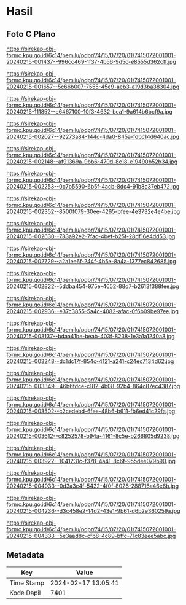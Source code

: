 # Hasil

## Foto C Plano

https://sirekap-obj-formc.kpu.go.id/6c14/pemilu/pdpr/74/15/07/20/01/7415072001001-20240215-001437--996cc469-1f37-4b56-9d5c-e8555d362cff.jpg

https://sirekap-obj-formc.kpu.go.id/6c14/pemilu/pdpr/74/15/07/20/01/7415072001001-20240215-001657--5c66b007-7555-45e9-aeb3-a19d3ba38304.jpg

https://sirekap-obj-formc.kpu.go.id/6c14/pemilu/pdpr/74/15/07/20/01/7415072001001-20240215-111852--e6467100-10f3-4632-bca1-9a614b6bcf9a.jpg

https://sirekap-obj-formc.kpu.go.id/6c14/pemilu/pdpr/74/15/07/20/01/7415072001001-20240215-002027--92273a84-144c-4da0-845a-fdbc14d640ac.jpg

https://sirekap-obj-formc.kpu.go.id/6c14/pemilu/pdpr/74/15/07/20/01/7415072001001-20240215-002148--af91369a-9bb6-470d-8c18-e19490b52b34.jpg

https://sirekap-obj-formc.kpu.go.id/6c14/pemilu/pdpr/74/15/07/20/01/7415072001001-20240215-002253--0c7b5590-6b5f-4acb-8dc4-91b8c37eb472.jpg

https://sirekap-obj-formc.kpu.go.id/6c14/pemilu/pdpr/74/15/07/20/01/7415072001001-20240215-002352--8500f079-30ee-4265-bfee-4e3732e4e4be.jpg

https://sirekap-obj-formc.kpu.go.id/6c14/pemilu/pdpr/74/15/07/20/01/7415072001001-20240215-002630--783a92e2-7fac-4bef-b25f-28df16e4dd53.jpg

https://sirekap-obj-formc.kpu.go.id/6c14/pemilu/pdpr/74/15/07/20/01/7415072001001-20240215-002729--a2a1ee6f-244f-4b5e-8a4a-1377ec842685.jpg

https://sirekap-obj-formc.kpu.go.id/6c14/pemilu/pdpr/74/15/07/20/01/7415072001001-20240215-002822--5ddba454-975e-4652-88d7-b2613f388fee.jpg

https://sirekap-obj-formc.kpu.go.id/6c14/pemilu/pdpr/74/15/07/20/01/7415072001001-20240215-002936--e37c3855-5a4c-4082-afac-0f6b09be97ee.jpg

https://sirekap-obj-formc.kpu.go.id/6c14/pemilu/pdpr/74/15/07/20/01/7415072001001-20240215-003137--bdaa41be-beab-403f-8238-1e3a1a1240a3.jpg

https://sirekap-obj-formc.kpu.go.id/6c14/pemilu/pdpr/74/15/07/20/01/7415072001001-20240215-003248--dc1dc17f-854c-4121-a241-c24ec7134d62.jpg

https://sirekap-obj-formc.kpu.go.id/6c14/pemilu/pdpr/74/15/07/20/01/7415072001001-20240215-003349--46b6fdce-c182-4b08-92b4-864c87ec4387.jpg

https://sirekap-obj-formc.kpu.go.id/6c14/pemilu/pdpr/74/15/07/20/01/7415072001001-20240215-003502--c2cedebd-6fee-48b6-b611-fb6ed41c29fa.jpg

https://sirekap-obj-formc.kpu.go.id/6c14/pemilu/pdpr/74/15/07/20/01/7415072001001-20240215-003612--c8252578-b94a-4161-8c5e-b266805d9238.jpg

https://sirekap-obj-formc.kpu.go.id/6c14/pemilu/pdpr/74/15/07/20/01/7415072001001-20240215-003922--1041231c-f378-4a41-8c6f-955dee079b90.jpg

https://sirekap-obj-formc.kpu.go.id/6c14/pemilu/pdpr/74/15/07/20/01/7415072001001-20240215-004033--0d3a3c4f-5432-4f0f-8026-288716a46e6b.jpg

https://sirekap-obj-formc.kpu.go.id/6c14/pemilu/pdpr/74/15/07/20/01/7415072001001-20240215-004236--d3c458e2-14d2-43e1-9b61-d6b2e360259a.jpg

https://sirekap-obj-formc.kpu.go.id/6c14/pemilu/pdpr/74/15/07/20/01/7415072001001-20240215-004333--5e3aad8c-cfb8-4c89-bffc-71c83eee5abc.jpg


## Metadata

| Key        | Value               |
| ---------- | ------------------- |
| Time Stamp | 2024-02-17 13:05:41 |
| Kode Dapil | 7401                |



